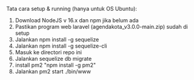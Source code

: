 Tata cara setup & running (hanya untuk OS Ubuntu):
1. Download NodeJS v 16.x dan npm jika belum ada
2. Pastikan program web laravel (agendakota_v3.0.0-main.zip) sudah di setup
3. Jalankan npm install -g sequelize
4. Jalankan npm install -g sequelize-cli
5. Masuk ke directori repo ini
6. Jalankan sequelize db migrate
7. install pm2 "npm install -g pm2"
8. Jalankan pm2 start ./bin/www
